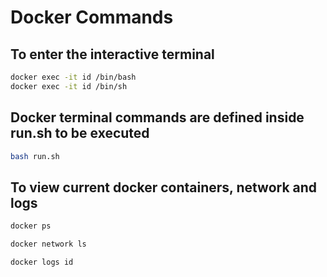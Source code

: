 # Docker Commands

## To enter the interactive terminal

```bash
docker exec -it id /bin/bash
docker exec -it id /bin/sh
```

## Docker terminal commands are defined inside run.sh to be executed

```bash
bash run.sh
```

## To view current docker containers, network and logs

```bash
docker ps

docker network ls

docker logs id
```
